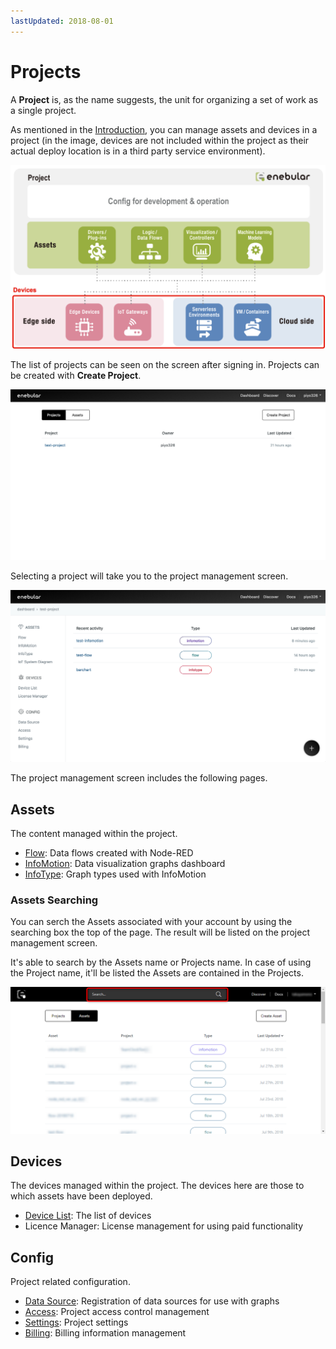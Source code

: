 ```yaml
---
lastUpdated: 2018-08-01
---
```


# Projects

A **Project** is, as the name suggests, the unit for organizing a set of work as a single project.

As mentioned in the [Introduction](../INDEX.md), you can manage assets and devices in a project (in the image, devices are not included within the project as their actual deploy location is in a third party service environment).

![enebular overview](../../img/Projects/AboutProjects-projectOverview.png)

The list of projects can be seen on the screen after signing in. Projects can be created with **Create Project**.

![sreate project](../../img/Projects/AboutProjects-createProject.png)

Selecting a project will take you to the project management screen.

![select project](../../img/Projects/AboutProjects-selectProject.png)

The project management screen includes the following pages.

## Assets

The content managed within the project.

- [Flow](../Flow/Introduction.md): Data flows created with Node-RED
- [InfoMotion](../InfoMotion/Introduction.md): Data visualization graphs dashboard
- [InfoType](../InfoMotion/InfoTypeIntroduction.md): Graph types used with InfoMotion

### Assets Searching

You can serch the Assets associated with your account by using the searching box the top of the page.
The result will be listed on the project management screen.

It's able to search by the Assets name or Projects name. 
In case of using the Project name, it'll be listed the Assets are contained in the Projects.

![search project](../../img/Projects/AboutProjects-searchAssets.png)

## Devices

The devices managed within the project. The devices here are those to which assets have been deployed.

- [Device List](../Device/Introduction.md): The list of devices
- Licence Manager: License management for using paid functionality

## Config

Project related configuration.

- [Data Source](../InfoMotion/CreateDataSource.md): Registration of data sources for use with graphs
- [Access](../Access/index.md): Project access control management
- [Settings](../Project/Settings.md): Project settings
- [Billing](../Project/Billing.md):  Billing information management
